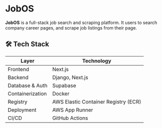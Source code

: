 # JobOS

**JobOS** is a full-stack job search and scraping platform. It users to search company career pages, and scrape job listings from their page.

## 🛠 Tech Stack

| Layer             | Technology                                           |
|-------------------|------------------------------------------------------|
| Frontend          | Next.js                                              |
| Backend           | Django, Next.js                                      |
| Database & Auth   | Supabase                                             |
| Containerization  | Docker                                               |
| Registry          | AWS Elastic Container Registry (ECR)                 |
| Deployment        | AWS App Runner                                       |
| CI/CD             | GitHub Actions                                       |

